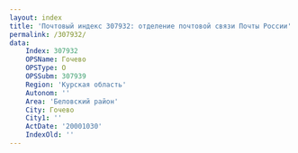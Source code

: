 ```yaml
---
layout: index
title: 'Почтовый индекс 307932: отделение почтовой связи Почты России'
permalink: /307932/
data:
    Index: 307932
    OPSName: Гочево
    OPSType: О
    OPSSubm: 307939
    Region: 'Курская область'
    Autonom: ''
    Area: 'Беловский район'
    City: Гочево
    City1: ''
    ActDate: '20001030'
    IndexOld: ''
---
```

